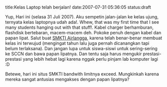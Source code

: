 title:Kelas Laptop telah berjalan!
date:2007-07-31 05:36:05
status:draft

Yup, Hari ini (selasa 31 Juli 2007). Aku sempetin jalan-jalan ke kelas ujung, ternyata kelas laptopnya udah ada!. Whew, that was my first time that I see many students hanging out with that stuff!. Kabel charger berhamburan, flashdisk bertebaran, macem-macem deh. Pokoke penuh dengan kabel dan papan lipat. Salut buat <a href="http://www.smka-smr.sch.id">SMKTI Airlangga</a>, karena telah benar-benar membuat kelas ini terwujud (mengingat tahun lalu juga pernah dicanangkan tapi belum terlaksana). Dan jangan lupa untuk siswa-siswi untuk sering-sering ke SCCN dan bawa papan lipatnya. Dan tentu saja harus mengukir prestasi-prestasi yang lebih hebat lagi karena nggak perlu pinjam lab komputer lagi :D

Betewe, hari ini situs SMKTI bandwith limitnya exceed. Mungkinkah karena mereka sangat antusias mengakses dengan papan lipatnya?